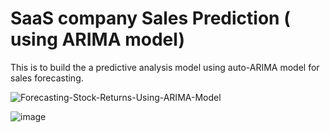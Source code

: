 # SaaS company Sales Prediction ( using ARIMA model)
This is to build the a predictive analysis model using auto-ARIMA model for sales forecasting.

![Forecasting-Stock-Returns-Using-ARIMA-Model](https://github.com/smartechie-repo/ARIMA-model-sales-prediction/assets/43399976/847e6417-8574-4129-a528-92e7753b640f)


![image](https://github.com/smartechie-repo/ARIMA-model-sales-prediction/assets/43399976/68a95251-cad8-4a06-8f14-4597abaead53)
